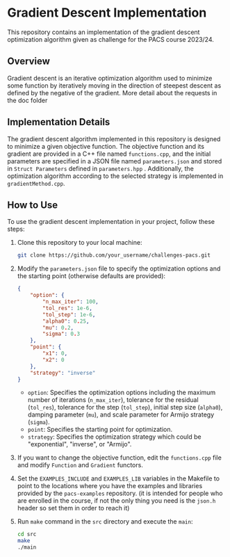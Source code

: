 # Gradient Descent Implementation

This repository contains an implementation of the gradient descent optimization algorithm given as challenge for the PACS course 2023/24.

## Overview

Gradient descent is an iterative optimization algorithm used to minimize some function by iteratively moving in the direction of steepest descent as defined by the negative of the gradient. More detail about the requests in the doc folder

## Implementation Details

The gradient descent algorithm implemented in this repository is designed to minimize a given objective function. The objective function and its gradient are provided in a C++ file named `functions.cpp`, and the initial parameters are specified in a JSON file named `parameters.json` and stored in `Struct Parameters` defined in `parameters.hpp` . Additionally, the optimization algorithm according to the selected strategy is implemented in `gradientMethod.cpp`.

## How to Use

To use the gradient descent implementation in your project, follow these steps:

1. Clone this repository to your local machine:

    ```bash
    git clone https://github.com/your_username/challenges-pacs.git
    ```

2. Modify the `parameters.json` file to specify the optimization options and the starting point (otherwise defaults are provided):

    ```json
    {
        "option": {
            "n_max_iter": 100,
            "tol_res": 1e-6,
            "tol_step": 1e-6,
            "alpha0": 0.25,
            "mu": 0.2,
            "sigma": 0.3
        },
        "point": {
            "x1": 0,
            "x2": 0
        },
        "strategy": "inverse"
    }
    ```

    - `option`: Specifies the optimization options including the maximum number of iterations (`n_max_iter`), tolerance for the residual (`tol_res`), tolerance for the step (`tol_step`), initial step size (`alpha0`), damping parameter (`mu`), and scale parameter for Armijo strategy (`sigma`).
    - `point`: Specifies the starting point for optimization.
    - `strategy`: Specifies the optimization strategy which could be "exponential", "inverse", or "Armijo".

3. If you want to change the objective function, edit the `functions.cpp` file and modify `Function` and `Gradient` functors.

4. Set the `EXAMPLES_INCLUDE` and `EXAMPLES_LIB` variables in the Makefile to point to the locations where you have the examples and libraries provided by the `pacs-examples` repository. (it is intended for people who are enrolled in the course, if not the only thing you need is the `json.h` header so set them in order to reach it)

6. Run `make` command in the `src` directory and execute the `main`:

    ```bash
    cd src
    make
    ./main
    ```
